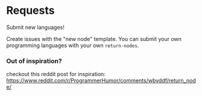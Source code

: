 # Requests
Submit new languages! 

Create issues with the "new node" template. You can submit your own programming languages with your own `return-nodes`.

### Out of inspiration?

checkout this reddit post for inspiration: https://www.reddit.com/r/ProgrammerHumor/comments/wbvddf/return_node/

